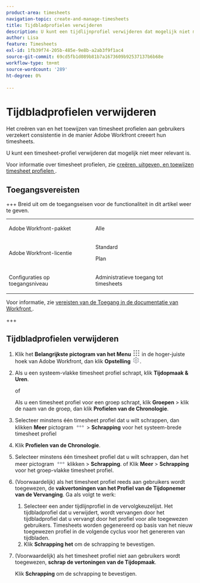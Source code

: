 ```yaml
---
product-area: timesheets
navigation-topic: create-and-manage-timesheets
title: Tijdbladprofielen verwijderen
description: U kunt een tijdlijnprofiel verwijderen dat mogelijk niet meer relevant is.
author: Lisa
feature: Timesheets
exl-id: 1fb39f74-205b-485e-9e8b-a2ab3f9f1ac4
source-git-commit: 69cd5fb1d089b81b7a1673609b92537137b6b68e
workflow-type: tm+mt
source-wordcount: '289'
ht-degree: 0%

---
```


# Tijdbladprofielen verwijderen

<!--Audited:6/2025-->

Het creëren van en het toewijzen van timesheet profielen aan gebruikers verzekert consistentie in de manier Adobe Workfront creeert hun timesheets.

U kunt een timesheet-profiel verwijderen dat mogelijk niet meer relevant is.

Voor informatie over timesheet profielen, zie [&#x200B; creëren, uitgeven, en toewijzen timesheet profielen &#x200B;](../../timesheets/create-and-manage-timesheets/create-timesheet-profiles.md).

## Toegangsvereisten

+++ Breid uit om de toegangseisen voor de functionaliteit in dit artikel weer te geven.

<table style="table-layout:auto">
 <col> 
 <col>
 <tbody> 
  <tr> 
   <td>Adobe Workfront-pakket</td> 
   <td><p>Alle</p></td> 
  </tr> 
  <tr> 
   <td>Adobe Workfront-licentie</td> 
   <td>
   <p>Standard</p>
   <p>Plan</p></td>
  </tr> 
  <tr> 
   <td>Configuraties op toegangsniveau</td> 
   <td><p>Administratieve toegang tot timesheets</p> </td> 
  </tr> 
 </tbody> 
</table>

Voor informatie, zie [&#x200B; vereisten van de Toegang in de documentatie van Workfront &#x200B;](/help/quicksilver/administration-and-setup/add-users/access-levels-and-object-permissions/access-level-requirements-in-documentation.md).

+++

## Tijdbladprofielen verwijderen

1. Klik het **Belangrijkste pictogram van het Menu** ![](assets/main-menu-icon.png) in de hoger-juiste hoek van Adobe Workfront, dan klik **Opstelling** ![](assets/gear-icon-settings.png).

1. Als u een systeem-vlakke timesheet profiel schrapt, klik **Tijdopmaak &amp; Uren**.

   of

   Als u een timesheet profiel voor een groep schrapt, klik **Groepen** > klik de naam van de groep, dan klik **Profielen van de Chronologie**.
1. Selecteer minstens één timesheet profiel dat u wilt schrappen, dan klikken **Meer** pictogram ![](assets/more-icon.png) > **Schrapping** voor het systeem-brede timesheet profiel

1. Klik **Profielen van de Chronologie**.
1. Selecteer minstens één timesheet profiel dat u wilt schrappen, dan het meer pictogram ![&#x200B; meer pictogram &#x200B;](assets/more-icon.png) klikken > **Schrapping**.
of
Klik **Meer** > **Schrapping** voor het groep-vlakke timesheet profiel.
1. (Voorwaardelijk) als het timesheet profiel reeds aan gebruikers wordt toegewezen, de **vakvertoningen van het Profiel van de Tijdopnemer van de Vervanging**. Ga als volgt te werk:
   1. Selecteer een ander tijdlijnprofiel in de vervolgkeuzelijst. Het tijdbladprofiel dat u verwijdert, wordt vervangen door het tijdbladprofiel dat u vervangt door het profiel voor alle toegewezen gebruikers. Timesheets worden gegenereerd op basis van het nieuw toegewezen profiel in de volgende cyclus voor het genereren van tijdbladen.
   1. Klik **Schrapping het** om de schrapping te bevestigen.
1. (Voorwaardelijk) als het timesheet profiel niet aan gebruikers wordt toegewezen, **schrap de vertoningen van de Tijdopmaak**.

   Klik **Schrapping** om de schrapping te bevestigen.
